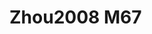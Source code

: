 <a name="material" />

# Zhou2008 M67
<script type="application/ld+json">
  {
    "@context": "https://schema.org/",
    "@type": "ChemicalSubstance",
    "http://purl.org/dc/terms/conformsTo":
      {
        "@type": "CreativeWork",
        "@id": "https://bioschemas.org/profiles/ChemicalSubstance/0.4-RELEASE/"
      },
    "@id": "https://egonw.github.io/nanowiki/nanowiki279.html#material",
    "name": "Zhou2008 M67",
    "sameAs: "http://127.0.0.1/mediawiki/index.php/Special:URIResolver/Zhou2008_M67"
  }
</script>

